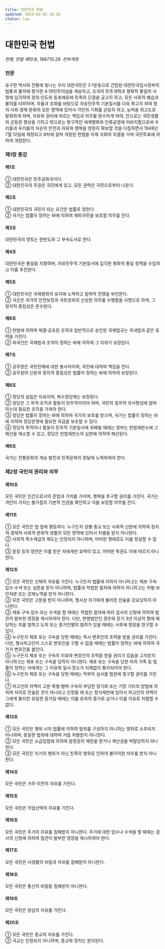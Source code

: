 ```yaml
---
title: 대한민국 헌법
updated: 2019-03-02 18:10
status: law
---
```

# 대한민국 헌법
_현행, 헌법 제10호, 1987.10.29. 전부개정_


### 전문
 유구한 역사와 전통에 빛나는 우리 대한국민은 3·1운동으로 건립된 대한민국임시정부의 법통과 불의에 항거한 4·19민주이념을 계승하고, 조국의 민주개혁과 평화적 통일의 사명에 입각하여 정의·인도와 동포애로써 민족의 단결을 공고히 하고, 모든 사회적 폐습과 불의를 타파하며, 자율과 조화를 바탕으로 자유민주적 기본질서를 더욱 확고히 하여 정치·사회·경제·문화의 모든 영역에 있어서 각인의 기회를 균등히 하고, 능력을 최고도로 발휘하게 하며, 자유와 권리에 따르는 책임과 의무를 완수하게 하여, 안으로는 국민생활의 균등한 향상을 기하고 밖으로는 항구적인 세계평화와 인류공영에 이바지함으로써 우리들과 우리들의 자손의 안전과 자유와 행복을 영원히 확보할 것을 다짐하면서 1948년 7월 12일에 제정되고 8차에 걸쳐 개정된 헌법을 이제 국회의 의결을 거쳐 국민투표에 의하여 개정한다.
 
 
### 제1장 총강

#### 제1조
 ① 대한민국은 민주공화국이다.<br>
 ② 대한민국의 주권은 국민에게 있고, 모든 권력은 국민으로부터 나온다.
 
#### 제2조
 ① 대한민국의 국민이 되는 요건은 법률로 정한다.<br>
 ② 국가는 법률이 정하는 바에 의하여 재외국민을 보호할 의무를 진다.
 
#### 제3조
 대한민국의 영토는 한반도와 그 부속도서로 한다.
 
#### 제4조
 대한민국은 통일을 지향하며, 자유민주적 기본질서에 입각한 평화적 통일 정책을 수립하고 이를 추진한다.
 
#### 제5조
 ① 대한민국은 국제평화의 유지에 노력하고 침략적 전쟁을 부인한다.<br>
 ② 국군은 국가의 안전보장과 국토방위의 신성한 의무를 수행함을 사명으로 하며, 그 정치적 중립성은 준수된다.
 
#### 제6조
 ① 헌법에 의하여 체결·공포된 조약과 일반적으로 승인된 국제법규는 국내법과 같은 효력을 가진다.<br>
 ② 외국인은 국제법과 조약이 정하는 바에 의하여 그 지위가 보장된다.
 
#### 제7조
 ① 공무원은 국민전체에 대한 봉사자이며, 국민에 대하여 책임을 진다.<br>
 ② 공무원의 신분과 정치적 중립성은 법률이 정하는 바에 의하여 보장된다.
 
#### 제8조
 ① 정당의 설립은 자유이며, 복수정당제는 보장된다.<br>
 ② 정당은 그 목적·조직과 활동이 민주적이어야 하며, 국민의 정치적 의사형성에 참여하는데 필요한 조직을 가져야 한다.<br>
 ③ 정당은 법률이 정하는 바에 의하여 국가의 보호를 받으며, 국가는 법률이 정하는 바에 의하여 정당운영에 필요한 자금을 보조할 수 있다.<br>
 ④ 정당의 목적이나 활동이 민주적 기본질서에 위배될 때에는 정부는 헌법재판소에 그 해산을 제소할 수 있고, 정당은 헌법재판소의 심판에 의하여 해산된다.<br>
 
#### 제9조
 국가는 전통문화의 계승·발전과 민족문화의 창달에 노력하여야 한다.
 

### 제2장 국민의 권리와 의무

#### 제10조
 모든 국민은 인간으로서의 존엄과 가치를 가지며, 행복을 추구할 권리를 가진다. 국가는 개인이 가지는 불가침의 기본적 인권을 확인하고 이를 보장할 의무를 진다.

#### 제11조
 ① 모든 국민은 법 앞에 평등하다. 누구든지 성별·종교 또는 사회적 신분에 의하여 정치적·경제적·사회적·문화적 생활의 모든 영역에 있어서 차별을 받지 아니한다.<br>
 ② 사회적 특수계급의 제도는 인정되지 아니하며, 어떠한 형태로도 이를 창설할 수 없다.<br>
 ③ 훈장 등의 영전은 이를 받은 자에게만 효력이 있고, 어떠한 특권도 이에 따르지 아니한다.<br>
 
#### 제12조
 ① 모든 국민은 신체의 자유를 가진다. 누구든지 법률에 의하지 아니하고는 체포·구속·압수·수색 또는 심문을 받지 아니하며, 법률과 적법한 절차에 의하지 아니하고는 처벌·보안처분 또는 강제노역을 받지 아니한다.<br>
 ② 모든 국민은 고문을 받지 아니하며, 형사상 자기에게 불리한 진술을 강요당하지 아니한다.<br>
 ③ 체포·구속·압수 또는 수색을 할 때에는 적법한 절차에 따라 검사의 신청에 의하여 법관이 발부한 영장을 제시하여야 한다. 다만, 현행범인인 경우와 장기 3년 이상의 형에 해당하는 죄를 범하고 도피 또는 증거인멸의 염려가 있을 때에는 사후에 영장을 청구할 수 있다.<br>
 ④ 누구든지 체포 또는 구속을 당한 때에는 즉시 변호인의 조력을 받을 권리를 가진다. 다만, 형사피고인이 스스로 변호인을 구할 수 없을 때에는 법률이 정하는 바에 의하여 국가가 변호인을 붙인다.<br>
 ⑤ 누구든지 체포 또는 구속의 이유와 변호인의 조력을 받을 권리가 있음을 고지받지 아니하고는 체포 또는 구속을 당하지 아니한다. 체포 또는 구속을 당한 자의 가족 등 법률이 정하는 자에게는 그 이유와 일시·장소가 지체없이 통지되어야 한다.<br>
 ⑥ 누구든지 체포 또는 구속을 당한 때에는 적부의 심사를 법원에 청구할 권리를 가진다.<br>
 ⑦ 피고인의 자백이 고문·폭행·협박·구속의 부당한 장기화 또는 기망 기타의 방법에 의하여 자의로 진술된 것이 아니라고 인정될 때 또는 정식재판에 있어서 피고인의 자백이 그에게 불리한 유일한 증거일 때에는 이를 유죄의 증거로 삼거나 이를 이유로 처벌할 수 없다.<br>
 
 #### 제13조
 ① 모든 국민은 행위 시의 법률에 의하여 범죄를 구성하지 아니하는 행위로 소추되지 아니하며, 동일한 법죄에 대하여 거듭 처벌받지 아니한다.<br>
 ② 모든 국민은 소급입법에 의하여 참정권의 제한을 받거나 재산권을 박탈당하지 아니한다.<br>
 ③ 모든 국민은 자기의 행위가 아닌 친족의 행위로 인하여 불이익한 처우를 받지 아니한다.<br>
 
#### 제14조
 모든 국민은 거주·이전의 자유를 가진다.
 
#### 제15조
 모든 국민은 직업선택의 자유를 가진다.
  
#### 제16조
 모든 국민은 주거의 자유를 침해받지 아니한다. 주거에 대한 압수나 수색을 할 때에는 검사의 신청에 의하여 법관이 발부한 영장을 제시하여야 한다.
 
#### 제17조
 모든 국민은 사생활의 비밀과 자유를 침해받지 아니한다.
  
#### 제18조
 모든 국민은 통신의 비밀을 침해받지 아니한다.

#### 재19조
 모든 국민은 양심의 자유를 가진다.
 
#### 제20조
 ① 모든 국민은 종교의 자유를 가진다.<br>
 ② 국교는 인정되지 아니하며, 종교와 정치는 분리된다.<br>
